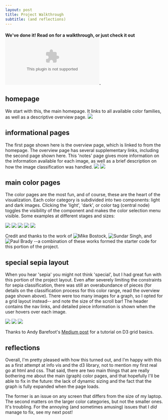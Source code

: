 ```yaml
---
layout: post
title: Project Walkthrough
subtitle: (and reflections)
---
```


#### We've done it! Read on for a walkthrough, or just check it out ![here](link.com). 

## homepage
We start with this, the main homepage. It links to all available color families, as well as a descriptive overview page. 
![](/is-project/img/home.png)

## informational pages
The first page shown here is the overview page, which is linked to from the homepage. The overview page has several supplementary links, including the second page shown here. This 'notes' page gives more information on the information available for each image, as well as a brief description on how the image classification was handled. 
![](/is-project/img/overview.png)
![](/is-project/img/notes.png)

## main color pages
The color pages are the most fun, and of course, these are the heart of the visualization. Each color category is subdivided into two components: light and dark images. Clicking the 'light', 'dark', or color tag (central node) toggles the visibility of the component and makes the color selection menu visible. Some examples at different stages and sizes:

![](/is-project/img/purple-open.png)
![](is-project/img/purple_banana.png)
![](/is-project/img/cyan_menu.png)
![](/is-project/img/cyan_landscape.png)
![](/is-project/img/black-dark.png)

Credit and thanks to the work of ![Mike Bostock](https://bl.ocks.org/mbostock/1062288), ![Sundar Singh](https://bl.ocks.org/eesur), and ![Paul Brady](https://bl.ocks.org/Paul-Brady) --a combination of these works formed the starter code for this portion of the project.
 
## special sepia layout
When you hear 'sepia' you might not think 'special', but I had great fun with this portion of the project layout. Even after severely limiting the constraints for sepia classification, there was still an overabundance of pieces (for details on the classification process for this color range, read the overview page shown above). There were too many images for a graph, so I opted for a grid layout instead-- and note the size of the scroll bar! The header contains the nav links, and detailed piece information is shown when the user hovers over each image. 

![](/is-project/img/sepia_open.png)
![](/is-project/img/sepia_expanded.png)
![](/is-project/img/sepia_scrolled.png)

Thanks to Andy Barefoot's [Medium post](https://medium.com/@andybarefoot/d3-and-css-grid-with-expanding-content-3c8aaf783cb1) for a tutorial on D3 grid basics. 

## reflections
Overall, I'm pretty pleased with how this turned out, and I'm happy with this as a first attempt at info vis and the d3 library, not to mention my first real go at html and css. That said, there are two main things that are really bothering me about the main (graph) color pages, and that hopefully I'll be able to fix in the future: the lack of dynamic sizing and the fact that the graph is fully expanded when the page loads. 

The former is an issue on any screen that differs from the size of my laptop. The second matters on the larger color categories, but not the smaller ones. It's troubling. For the annoying (and sometimes amusing) issues that I *did* manage to fix, see my next post!

